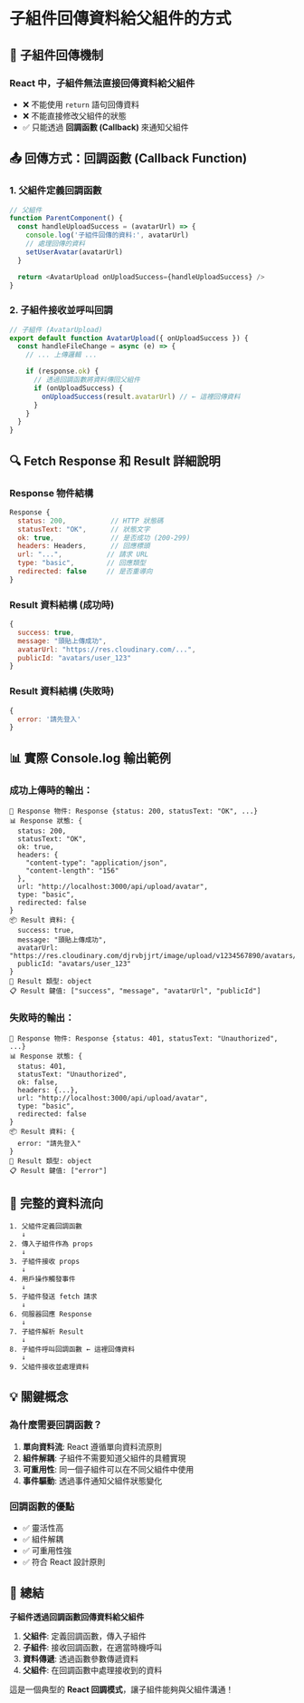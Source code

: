 # 子組件回傳資料給父組件的方式

## 🔄 子組件回傳機制

### **React 中，子組件無法直接回傳資料給父組件**

- ❌ 不能使用 `return` 語句回傳資料
- ❌ 不能直接修改父組件的狀態
- ✅ 只能透過 **回調函數 (Callback)** 來通知父組件

## 📤 回傳方式：回調函數 (Callback Function)

### 1. **父組件定義回調函數**

```javascript
// 父組件
function ParentComponent() {
  const handleUploadSuccess = (avatarUrl) => {
    console.log('子組件回傳的資料:', avatarUrl)
    // 處理回傳的資料
    setUserAvatar(avatarUrl)
  }

  return <AvatarUpload onUploadSuccess={handleUploadSuccess} />
}
```

### 2. **子組件接收並呼叫回調**

```javascript
// 子組件 (AvatarUpload)
export default function AvatarUpload({ onUploadSuccess }) {
  const handleFileChange = async (e) => {
    // ... 上傳邏輯 ...

    if (response.ok) {
      // 透過回調函數將資料傳回父組件
      if (onUploadSuccess) {
        onUploadSuccess(result.avatarUrl) // ← 這裡回傳資料
      }
    }
  }
}
```

## 🔍 Fetch Response 和 Result 詳細說明

### **Response 物件結構**

```javascript
Response {
  status: 200,           // HTTP 狀態碼
  statusText: "OK",      // 狀態文字
  ok: true,              // 是否成功 (200-299)
  headers: Headers,      // 回應標頭
  url: "...",           // 請求 URL
  type: "basic",        // 回應類型
  redirected: false     // 是否重導向
}
```

### **Result 資料結構 (成功時)**

```javascript
{
  success: true,
  message: "頭貼上傳成功",
  avatarUrl: "https://res.cloudinary.com/...",
  publicId: "avatars/user_123"
}
```

### **Result 資料結構 (失敗時)**

```javascript
{
  error: '請先登入'
}
```

## 📊 實際 Console.log 輸出範例

### 成功上傳時的輸出：

```
📡 Response 物件: Response {status: 200, statusText: "OK", ...}
📊 Response 狀態: {
  status: 200,
  statusText: "OK",
  ok: true,
  headers: {
    "content-type": "application/json",
    "content-length": "156"
  },
  url: "http://localhost:3000/api/upload/avatar",
  type: "basic",
  redirected: false
}
📦 Result 資料: {
  success: true,
  message: "頭貼上傳成功",
  avatarUrl: "https://res.cloudinary.com/djrvbjjrt/image/upload/v1234567890/avatars/user_123.webp",
  publicId: "avatars/user_123"
}
🔗 Result 類型: object
📋 Result 鍵值: ["success", "message", "avatarUrl", "publicId"]
```

### 失敗時的輸出：

```
📡 Response 物件: Response {status: 401, statusText: "Unauthorized", ...}
📊 Response 狀態: {
  status: 401,
  statusText: "Unauthorized",
  ok: false,
  headers: {...},
  url: "http://localhost:3000/api/upload/avatar",
  type: "basic",
  redirected: false
}
📦 Result 資料: {
  error: "請先登入"
}
🔗 Result 類型: object
📋 Result 鍵值: ["error"]
```

## 🔄 完整的資料流向

```
1. 父組件定義回調函數
   ↓
2. 傳入子組件作為 props
   ↓
3. 子組件接收 props
   ↓
4. 用戶操作觸發事件
   ↓
5. 子組件發送 fetch 請求
   ↓
6. 伺服器回應 Response
   ↓
7. 子組件解析 Result
   ↓
8. 子組件呼叫回調函數 ← 這裡回傳資料
   ↓
9. 父組件接收並處理資料
```

## 💡 關鍵概念

### **為什麼需要回調函數？**

1. **單向資料流**: React 遵循單向資料流原則
2. **組件解耦**: 子組件不需要知道父組件的具體實現
3. **可重用性**: 同一個子組件可以在不同父組件中使用
4. **事件驅動**: 透過事件通知父組件狀態變化

### **回調函數的優點**

- ✅ 靈活性高
- ✅ 組件解耦
- ✅ 可重用性強
- ✅ 符合 React 設計原則

## 🎯 總結

**子組件透過回調函數回傳資料給父組件**

1. **父組件**: 定義回調函數，傳入子組件
2. **子組件**: 接收回調函數，在適當時機呼叫
3. **資料傳遞**: 透過函數參數傳遞資料
4. **父組件**: 在回調函數中處理接收到的資料

這是一個典型的 **React 回調模式**，讓子組件能夠與父組件溝通！


















